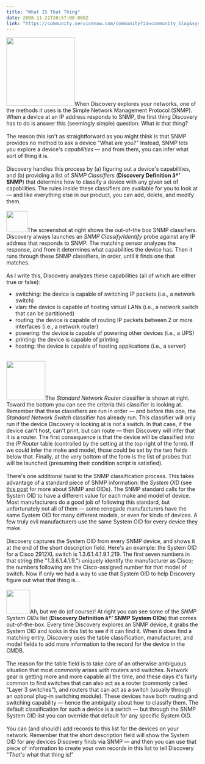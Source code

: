 ```yaml
---
title: "What IS That Thing"
date: 2008-11-21T20:57:08.000Z
link: "https://community.servicenow.com/community?id=community_blog&sys_id=39ed6ee9dbd0dbc01dcaf3231f961981"
---
```

<p><img  alt="" class="jive-image" src="ea0bd1cadb9c9f048c8ef4621f9619e9.iix" style="width: auto; height: 179px;" />When Discovery explores your networks, one of the methods it uses is the Simple Network Management Protocol (SNMP). When a device at an IP address responds to SNMP, the first thing Discovery has to do is answer this (seemingly simple) question: What <i>is</i> that thing?<br /><br />The reason this isn't as straightforward as you might think is that SNMP provides no method to ask a device "What are you?" Instead, SNMP lets you explore a device's <i>capabilities</i> — and from them, you can infer what sort of thing it is.<!--break--><br /><br />Discovery handles this process by (a) figuring out a device's capabilities, and (b) providing a list of <i>SNMP Classifiers</i> (<b>Discovery Definition â†’ SNMP</b>) that determine how to classify a device with any given set of capabilities. The rules inside these classifiers are available for you to look at — and like everything else in our product, you can add, delete, and modify them.<br /><br /><img  alt="" class="jive-image" src="a9937086db589304b322f4621f96190b.iix" style="width: auto; height: 55px;" />The screenshot at right shows the out-of-the box SNMP classifiers. Discovery always launches an <i>SNMP Classify/Identify</i> probe against any IP address that responds to SNMP. The matching sensor analyzes the response, and from it determines what capabilities the device has. Then it runs through these SNMP classifiers, in order, until it finds one that matches. <br /><br />As I write this, Discovery analyzes these capabilities (all of which are either true or false):<ul><li>switching: the device is capable of switching IP packets (i.e., a network switch)</li><li>vlan: the device is capable of hosting virtual LANs (i.e., a network switch that can be partitioned)</li><li>routing: the device is capable of routing IP packets between 2 or more interfaces (i.e., a network router)</li><li>powering: the device is capable of powering other devices (i.e., a UPS)</li><li>printing: the device is capable of printing</li><li>hosting: the device is capable of hosting applications (i.e., a server)</li></ul><br /><img  alt="" class="jive-image" src="aaea5406db981f048c8ef4621f9619ed.iix" style="width: auto; height: 102px;" />The <i>Standard Network Router</i> classifier is shown at right. Toward the bottom you can see the criteria this classifier is looking at. Remember that these classifiers are run in order — and before this one, the <i>Standard Network Switch</i> classifier has already run. This classifier will only run if the device Discovery is looking at is <i>not</i> a switch. In that case, if the device can't host, can't print, but can route — then Discovery will infer that it is a router. The first consequence is that the device will be classified into the <i>IP Router</i> table (controlled by the setting at the top right of the form). If we could infer the make and model, those could be set by the two fields below that. Finally, at the very bottom of the form is the list of probes that will be launched (presuming their condition script is satisfied). <br /><br />There's one additional twist to the SNMP classification process. This takes advantage of a standard piece of SNMP information: the <i>System OID</i> (see <a title="lightlyLoony/blog/2008/10/24/1905" href="/community?id=community_blog&sys_id=ca0eaa2ddbd0dbc01dcaf3231f9619fe">this post</a> for more about SNMP and OIDs). The SNMP standard calls for the System OID to have a different value for each make and model of device. Most manufacturers do a good job of following this standard, but unfortunately not all of them — some renegade manufacturers have the same System OID for many different models, or even for kinds of devices. A few truly evil manufacturers use the same System OID for every device they make. <br /><br />Discovery captures the System OID from every SNMP device, and shows it at the end of the short description field. Here's an example: the System OID for a Cisco 2912XL switch is 1.3.6.1.4.1.9.1.219. The first seven numbers in that string (the "1.3.6.1.4.1.9.") uniquely identify the manufacturer as Cisco; the numbers following are the Cisco-assigned number for that model of switch. Now if only we had a way to use that System OID to help Discovery figure out what that thing is...<br /><br /><img  alt="" class="jive-image" src="a5debbf9dbd45fc03eb27a9e0f9619c6.iix" style="width: auto; height: 62px;" />Ah, but we do (of course)! At right you can see some of the <i>SNMP System OIDs</i> list (<b>Discovery Definition â†’ SNMP System OIDs</b>) that comes out-of-the-box. Every time Discovery explores an SNMP device, it grabs the System OID and looks in this list to see if it can find it. When it does find a matching entry, Discovery uses the table classification, manufacturer, and model fields to add more information to the record for the device in the CMDB. <br /><br />The reason for the table field is to take care of an otherwise ambiguous situation that most commonly arises with routers and switches. Network gear is getting more and more capable all the time, and these days it's fairly common to find switches that can also act as a router (commonly called "Layer 3 switches"), and routers that can act as a switch (usually through an optional plug-in switching module). These devices have both routing and switching capability — hence the ambiguity about how to classify them. The default classification for such a device is a switch — but through the SNMP System OID list you can override that default for any specific System OID.<br /><br />You can (and should!) add records to this list for the devices on your network. Remember that the short description field will show the System OID for any devices Discovery finds via SNMP — and then you can use that piece of information to create your own records in this list to tell Discovery "<i>That's</i> what that thing is!"</p>